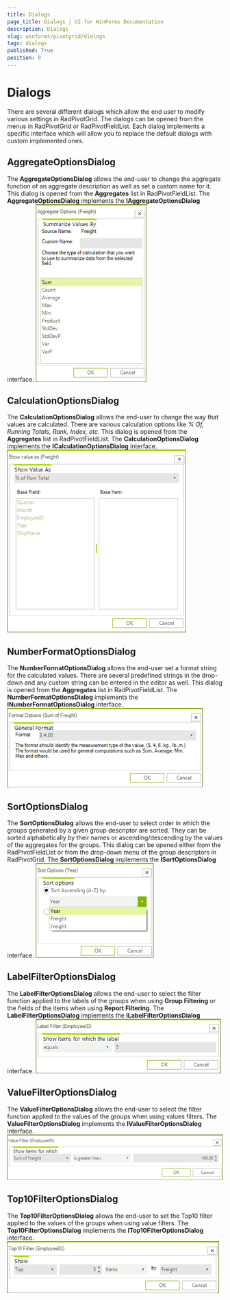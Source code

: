 ```yaml
---
title: Dialogs
page_title: Dialogs | UI for WinForms Documentation
description: Dialogs
slug: winforms/pivotgrid/dialogs
tags: dialogs
published: True
position: 0
---
```


# Dialogs



There are several different dialogs which allow the end user to modify various settings in RadPivotGrid. The dialogs
        can be opened from the menus in RadPivotGrid or RadPivotFieldList. Each dialog implements a specific interface
        which will allow you to replace the default dialogs with custom implemented ones.
      

## AggregateOptionsDialog

The __AggregateOptionsDialog__ allows the end-user to change the aggregate function of an
          aggregate description as well as set a custom name for it. This dialog is opened from the
          __Aggregates__ list in RadPivotFieldList. The __AggregateOptionsDialog__
          implements the __IAggregateOptionsDialog__ interface.
        ![pivotgrid-dialogs 001](images/pivotgrid-dialogs001.png)

## CalculationOptionsDialog

The __CalculationOptionsDialog__ allows the end-user to change the way that values are calculated.
          There are various calculation options like *% Of, Running Totals, Rank, Index, etc*. This
          dialog is opened from the __Aggregates__ list in RadPivotFieldList. The
          __CalculationOptionsDialog__ implements the __ICalculationOptionsDialog__ interface.
        ![pivotgrid-dialogs 002](images/pivotgrid-dialogs002.png)

## NumberFormatOptionsDialog

The __NumberFormatOptionsDialog__ allows the end-user set a format string for the calculated values.
          There are several predefined strings in the drop-down and any custom string can be entered in the editor as well.
          This dialog is opened from the __Aggregates__ list in RadPivotFieldList. The
          __NumberFormatOptionsDialog__ implements the __INumberFormatOptionsDialog__ interface.
        ![pivotgrid-dialogs 003](images/pivotgrid-dialogs003.png)

## SortOptionsDialog

The __SortOptionsDialog__ allows the end-user to select order in which the groups generated by
          a given group descriptor are sorted. They can be sorted alphabetically by their names or ascending/descending by the
          values of the aggregates for the groups. This dialog can be opened either from the RadPivotFieldList or from the
          drop-down menu of the group descriptors in RadPivotGrid. The __SortOptionsDialog__ implements
          the __ISortOptionsDialog__ interface.
        ![pivotgrid-dialogs 004](images/pivotgrid-dialogs004.png)

## LabelFilterOptionsDialog

The __LabelFilterOptionsDialog__ allows the end-user to select the filter function applied to
          the labels of the groups when using __Group Filtering__ or the fields of the items when
          using __Report Filtering__. The __LabelFilterOptionsDialog__ implements
          the __ILabelFilterOptionsDialog__ interface.
        ![pivotgrid-dialogs 005](images/pivotgrid-dialogs005.png)

## ValueFilterOptionsDialog

The __ValueFilterOptionsDialog__ allows the end-user to select the filter function applied to
          the values of the groups when using values filters. The __ValueFilterOptionsDialog__ implements
          the __IValueFilterOptionsDialog__ interface.
        ![pivotgrid-dialogs 006](images/pivotgrid-dialogs006.png)

## Top10FilterOptionsDialog

The __Top10FilterOptionsDialog__ allows the end-user to set the Top10 filter applied to the
          values of the groups when using value filters. The __Top10FilterOptionsDialog__ implements
          the __ITop10FilterOptionsDialog__ interface.
        ![pivotgrid-dialogs 007](images/pivotgrid-dialogs007.png)
